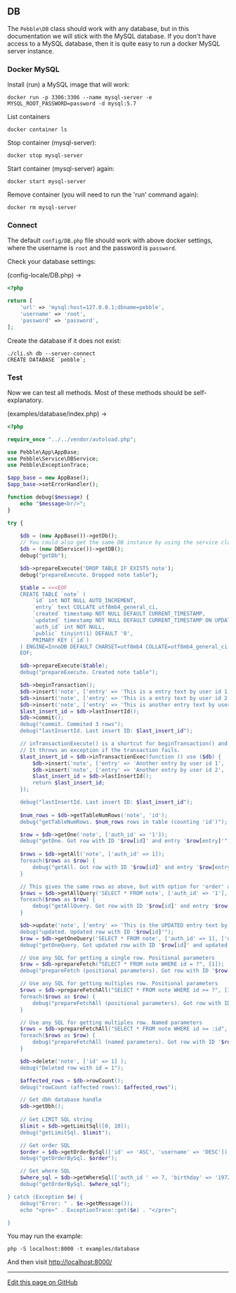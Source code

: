 ## DB

The `Pebble\DB` class should work with any database, but in this documentation 
we will stick with the MySQL database. If you don't have access to a MySQL database, 
then it is quite easy to run a docker MySQL server instance. 

### Docker MySQL

Install (run) a MySQL image that will work:

    docker run -p 3306:3306 --name mysql-server -e MYSQL_ROOT_PASSWORD=password -d mysql:5.7

List containers 

    docker container ls

Stop container (mysql-server):

    docker stop mysql-server

Start container (mysql-server) again:

    docker start mysql-server

Remove container (you will need to run the 'run' command again):

    docker rm mysql-server

### Connect

The default `config/DB.php` file should work with above docker settings, where 
the username is `root` and the password is `password`.

Check your database settings: 

(config-locale/DB.php) -&gt;

~~~php
<?php

return [
	'url' => 'mysql:host=127.0.0.1;dbname=pebble',
	'username' => 'root',
	'password' => 'password',
];

~~~

Create the database if it does not exist:  

    ./cli.sh db --server-connect
    CREATE DATABASE `pebble`;

### Test

Now we can test all methods. Most of these methods should be self-explanatory. 

(examples/database/index.php) -&gt;

~~~php
<?php

require_once "../../vendor/autoload.php";

use Pebble\App\AppBase;
use Pebble\Service\DBService;
use Pebble\ExceptionTrace;

$app_base = new AppBase();
$app_base->setErrorHandler();

function debug($message) {
    echo "$message<br/>";
}

try {
    
    $db = (new AppBase())->getDb();
    // You could also get the same DB instance by using the service class
    $db = (new DBService())->getDB();
    debug("getDb");

    $db->prepareExecute('DROP TABLE IF EXISTS note');
    debug("prepareExecute. Dropped note table");

    $table = <<<EOF
    CREATE TABLE `note` (
        `id` int NOT NULL AUTO_INCREMENT,
        `entry` text COLLATE utf8mb4_general_ci,
        `created` timestamp NOT NULL DEFAULT CURRENT_TIMESTAMP,
        `updated` timestamp NOT NULL DEFAULT CURRENT_TIMESTAMP ON UPDATE CURRENT_TIMESTAMP,
        `auth_id` int NOT NULL,
        `public` tinyint(1) DEFAULT '0',
        PRIMARY KEY (`id`)
    ) ENGINE=InnoDB DEFAULT CHARSET=utf8mb4 COLLATE=utf8mb4_general_ci
    EOF;  

    $db->prepareExecute($table);
    debug("prepareExecute. Created note table");

    $db->beginTransaction();
    $db->insert('note', ['entry' => 'This is a entry text by user id 1', 'auth_id' => 1]);
    $db->insert('note', ['entry' => 'This is a entry text by user id 2', 'auth_id' => 2]);
    $db->insert('note', ['entry' => 'This is another entry text by user id 1', 'auth_id' => 1]);
    $last_insert_id = $db->lastInsertId();
    $db->commit();
    debug("commit. Commited 3 rows");
    debug("lastInsertId. Last insert ID: $last_insert_id");

    // inTransactionExecute() is a shortcut for beginTransaction() and prepareExecute() and commit()
    // It throws an exception if the transaction fails.
    $last_insert_id = $db->inTransactionExec(function () use ($db) {
        $db->insert('note', ['entry' => 'Another entry by user id 1', 'auth_id' => 1]);
        $db->insert('note', ['entry' => 'Another entry by user id 2', 'auth_id' => 2]);
        $last_insert_id = $db->lastInsertId();
        return $last_insert_id;
    });

    debug("lastInsertId. Last insert ID: $last_insert_id");
    
    $num_rows = $db->getTableNumRows('note', 'id');
    debug("getTableNumRows. $num_rows rows in table (counting 'id')");

    $row = $db->getOne('note', ['auth_id' => '1']);
    debug("getOne. Got row with ID '$row[id]' and entry '$row[entry]'");
    
    $rows = $db->getAll('note', ['auth_id' => 1]);
    foreach($rows as $row) {
        debug("getAll. Got row with ID '$row[id]' and entry '$row[entry]'");
    }

    // This gives the same rows as above, but with option for 'order' and 'limit'
    $rows = $db->getAllQuery('SELECT * FROM note', ['auth_id' => '1'], ['id' => 'ASC'], [0, 10]);
    foreach($rows as $row) {
        debug("getAllQuery. Got row with ID '$row[id]' and entry '$row[entry]'");
    }

    $db->update('note', ['entry' => 'This is the UPDATED entry text by user id 1'], ['id' => 1]);
    debug("updated. Updated row with ID '$row[id]'");
    $row = $db->getOneQuery('SELECT * FROM note', ['auth_id' => 1], ['updated' => 'DESC']);
    debug("getOneQuery. Got updated row with ID '$row[id]' and updated entry '$row[entry]'");

    // Use any SQL for getting a single row. Positional parameters
    $row = $db->prepareFetch("SELECT * FROM note WHERE id = ?", [1]);
    debug("prepareFetch (positional parameters). Got row with ID '$row[id]' and entry '$row[entry]'");

    // Use any SQL for getting multiples row. Positional parameters
    $rows = $db->prepareFetchAll("SELECT * FROM note WHERE id >= ?", [1]);
    foreach($rows as $row) {
        debug("prepareFetchAll (positional parameters). Got row with ID '$row[id]' and entry '$row[entry]'");
    }

    // Use any SQL for getting multiples row. Named parameters
    $rows = $db->prepareFetchAll("SELECT * FROM note WHERE id >= :id", ['id' => 1]);
    foreach($rows as $row) {
        debug("prepareFetchAll (named parameters). Got row with ID '$row[id]' and entry '$row[entry]'");
    }

    $db->delete('note', ['id' => 1] );
    debug("Deleted row with id = 1");

    $affected_rows = $db->rowCount();
    debug("rowCount (affected rows): $affected_rows");

    // Get dbh database handle
    $db->getDbh();
    
    // Get LIMIT SQL string
    $limit = $db->getLimitSql([0, 10]);
    debug("getLimitSql. $limit");

    // Get order SQL
    $order = $db->getOrderBySql(['id' => 'ASC', 'username' => 'DESC']);
    debug("getOrderBySql. $order");

    // Get where SQL
    $where_sql = $db->getWhereSql(['auth_id ' => 7, 'birthday' => '1972-02-25']);
    debug("getOrderBySql. $where_sql");

} catch (Exception $e) {
    debug("Error: " . $e->getMessage());
    echo "<pre>" . ExceptionTrace::get($e) . "</pre>";

}


~~~

You may run the example:

    php -S localhost:8000 -t examples/database

And then visit [http://localhost:8000/](http://localhost:8000/)


<hr /><a href='https://github.com/diversen/pebble-framework-docs/blob/main/src-docs/500-DB.md'>Edit this page on GitHub</a>